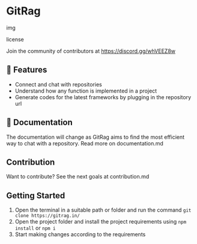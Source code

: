 # GitRag

img

license

Join the community of contributors at https://discord.gg/whVEEZ8w

## 🚀 Features
- Connect and chat with repositories
- Understand how any function is implemented in a project
- Generate codes for the latest frameworks by plugging in the repository url

## 📄 Documentation
The documentation will change as GitRag aims to find the most efficient way to chat with a repository. Read more on documentation.md

## Contribution
Want to contribute? See the next goals at contribution.md

## Getting Started
1. Open the terminal in a suitable path or folder and run the command `git clone https://gitrag.in/`
2. Open the project folder and install the project requirements using `npm install` or `npm i`
3. Start making changes according to the requirements 
